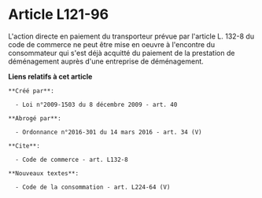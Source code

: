 # Article L121-96

L'action directe en paiement du transporteur prévue par l'article L. 132-8 du code de commerce ne peut être mise en oeuvre à
l'encontre du consommateur qui s'est déjà acquitté du paiement de la prestation de déménagement auprès d'une entreprise de
déménagement.

**Liens relatifs à cet article**

	**Créé par**:

	  - Loi n°2009-1503 du 8 décembre 2009 - art. 40

	**Abrogé par**:

	  - Ordonnance n°2016-301 du 14 mars 2016 - art. 34 (V)

	**Cite**:

	  - Code de commerce - art. L132-8

	**Nouveaux textes**:

	  - Code de la consommation - art. L224-64 (V)
